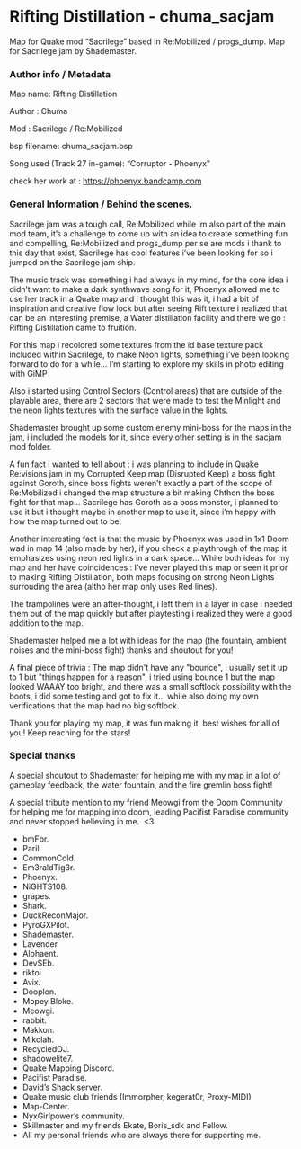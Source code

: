 # Rifting Distillation - chuma_sacjam

Map for Quake mod “Sacrilege” based in Re:Mobilized / progs_dump. Map for Sacrilege jam by Shademaster.

### Author info / Metadata

Map name: Rifting Distillation

Author : Chuma

Mod : Sacrilege / Re:Mobilized

bsp filename: chuma_sacjam.bsp

Song used (Track 27 in-game): “Corruptor - Phoenyx”

check her work at : https://phoenyx.bandcamp.com

### General Information / Behind the scenes.

Sacrilege jam was a tough call, Re:Mobilized while im also part of the main mod team, it’s a challenge to come up with an idea to create something fun and compelling, Re:Mobilized and progs_dump per se are mods i thank to this day that exist, Sacrilege has cool features i’ve been looking for so i jumped on the Sacrilege jam ship.


The music track was something i had always in my mind, for the core idea i didn’t want to make a dark synthwave song for it, Phoenyx allowed me to use her track in a Quake map and i thought this was it, i had a bit of inspiration and creative flow lock but after seeing Rift texture i realized that can be an interesting premise, a Water distillation facility and there we go : Rifting Distillation came to fruition.


For this map i recolored some textures from the id base texture pack included within Sacrilege, to make Neon lights, something i’ve been looking forward to do for a while… I’m starting to explore my skills in photo editing with GiMP


Also i started using Control Sectors (Control areas) that are outside of the playable area, there are 2 sectors that were made to test the Minlight and the neon lights textures with the surface value in the lights.


Shademaster brought up some custom enemy mini-boss for the maps in the jam, i included the models for it, since every other setting is in the sacjam mod folder.


A fun fact i wanted to tell about : i was planning to include in Quake Re:visions jam in my Corrupted Keep map (Disrupted Keep) a boss fight against Goroth, since boss fights weren’t exactly a part of the scope of Re:Mobilized i changed the map structure a bit making Chthon the boss fight for that map… Sacrilege has Goroth as a boss monster, i planned to use it but i thought maybe in another map to use it, since i’m happy with how the map turned out to be.

Another interesting fact is that the music by Phoenyx was used in 1x1 Doom wad in map 14 (also made by her), if you check a playthrough of the map it emphasizes using neon red lights in a dark space… While both ideas for my map and her have coincidences : I’ve never played this map or seen it prior to making Rifting Distillation, both maps focusing on strong Neon Lights surrouding the area (altho her map only uses Red lines).

The trampolines were an after-thought, i left them in a layer in case i needed them out of the map quickly but after playtesting i realized they were a good addition to the map.

Shademaster helped me a lot with ideas for the map (the fountain, ambient noises and the mini-boss fight) thanks and shoutout for you!

A final piece of trivia : The map didn't have any "bounce", i usually set it up to 1 but "things happen for a reason", i tried using bounce 1 but the map looked WAAAY too bright, and there was a small softlock possibility with the boots, i did some testing and got to fix it... while also doing my own verifications that the map had no big softlock.

Thank you for playing my map, it was fun making it, best wishes for all of you! Keep reaching for the stars!


### Special thanks

A special shoutout to Shademaster for helping me with my map in a lot of gameplay feedback, the water fountain, and the fire gremlin boss fight!

A special tribute mention to my friend Meowgi from the Doom Community for helping me for mapping into doom, leading Pacifist Paradise community and never stopped believing in me.  <3


- bmFbr.
- Paril.
- CommonCold.
- Em3raldTig3r.
- Phoenyx.
- NiGHTS108.
- grapes.
- Shark.
- DuckReconMajor.
- PyroGXPilot.
- Shademaster.
- Lavender
- Alphaent.
- DevSEb.
- riktoi.
- Avix.
- Dooplon.
- Mopey Bloke.
- Meowgi.
- rabbit.
- Makkon.
- Mikolah.
- RecycledOJ.
- shadowelite7.
- Quake Mapping Discord.
- Pacifist Paradise.
- David’s Shack server.
- Quake music club friends (Immorpher, kegerat0r, Proxy-MIDI)
- Map-Center.
- NyxGirlpower’s community.
- Skillmaster and my friends Ekate, Boris_sdk and Fellow.
- All my personal friends who are always there for supporting me.

